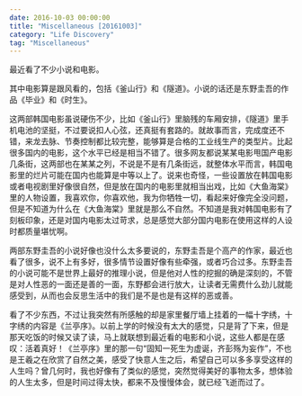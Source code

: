 ```yaml
---
date: 2016-10-03 00:00:00
title: "Miscellaneous [20161003]"
category: "Life Discovery"
tag: "Miscellaneous"
---
```


最近看了不少小说和电影。

其中电影算是跟风看的，包括《釜山行》和《隧道》。小说的话还是东野圭吾的作品《毕业》和《时生》。

这两部韩国电影虽说硬伤不少，比如《釜山行》里脑残的车厢安排，《隧道》里手机电池的坚挺，不过要说扣人心弦，还真挺有套路的。就故事而言，完成度还不错，来龙去脉、节奏控制都比较完整，能够算是合格的工业线生产的类型片。比起很多国内的电影，这个水平已经是相当不错了。很多网友都说某某电影甩国产电影几条街，这两部也在某某之列，不说是不是有几条街远，就整体水平而言，韩国电影里的烂片可能在国内也能算是中等以上了。说来也奇怪，一些设置放在韩国电影或者电视剧里好像很自然，但是放在国内的电影里就相当出戏，比如《大鱼海棠》里的人物设置，我喜欢你，你喜欢他，我为你牺牲一切，看起来好像完全没问题，但是不知道为什么在《大鱼海棠》里就是那么不自然。不知道是我对韩国电影有了刻板印象，还是对国内电影太过苛求，总是感觉大部分国内电影在使用这样的人设时都质量堪忧啊。

两部东野圭吾的小说好像也没什么太多要说的，东野圭吾是个高产的作家，最近也看了很多，说不上有多好，很多情节设置好像有些牵强，或者巧合过多。东野圭吾的小说可能不是世界上最好的推理小说，但是他对人性的挖掘的确是深刻的，不管是对人性恶的一面还是善的一面，东野都会进行放大，让读者无需费什么劲儿就能感受到，从而也会反思生活中的我们是不是也是有这样的恶或善。

看了不少东西，不过让我突然有所感触的却是家里餐厅墙上挂着的一幅十字绣，十字绣的内容是《兰亭序》。以前上学的时候没有太大的感觉，只是背了下来，但是那天吃饭的时候又读了读，马上就联想到最近看的电影和小说，这些人都是在感叹：活着真好！《兰亭序》里的那一句“固知一死生为虚诞，齐彭殇为妄作”，不也是王羲之在欣赏了自然之美，感受了快意人生之后，希望自己可以多多享受这样的人生吗？曾几何时，我也好像有了类似的感觉，突然觉得美好的事物太多，想体验的人生太多，但是时间过得太快，都来不及慢慢体会，就已经飞逝而过了。